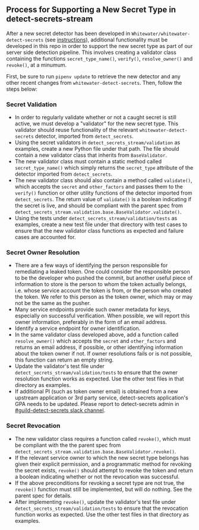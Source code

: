 ## Process for Supporting a New Secret Type in detect-secrets-stream
After a new secret detector has been developed in `Whitewater/whitewater-detect-secrets` (see [instructions](https://github.ibm.com/Whitewater/whitewater-detect-secrets/blob/master/CONTRIBUTING.md)), additional functionality must be developed in this repo in order to support the new secret type as part of our server side detection pipeline. This involves creating a validator class containing the functions `secret_type_name()`, `verify()`, `resolve_owner()` and `revoke()`, at a minumum.

First, be sure to run `pipenv update` to retrieve the new detector and any other recent changes from `whitewater-detect-secrets`. Then, follow the steps below:

### Secret Validation
- In order to regularly validate whether or not a caught secret is still active, we must develop a "validator" for the new secret type. This validator should reuse functionality of the relevant `whitewater-detect-secrets` detector, imported from `detect_secrets`.
- Using the secret validators in `detect_secrets_stream/validation` as examples, create a new Python file under that path. The file should contain a new validator class that inherits from `BaseValidator`.
- The new validator class must contain a static method called `secret_type_name()` which simply returns the `secret_type` attribute of the detector imported from `detect_secrets`.
- The new validator class should also contain a method called `validate()`, which accepts the `secret` and `other_factors` and passes them to the `verify()` function or other utility functions of the detector imported from `detect_secrets`. The return value of `validate()` is a boolean indicating if the secret is live, and should be compliant with the parent spec from `detect_secrets_stream.validation.base.BaseValidator.validate()`.
- Using the tests under `detect_secrets_stream/validation/tests` as examples, create a new test file under that directory with test cases to ensure that the new validator class functions as expected and failure cases are accounted for.

### Secret Owner Resolution
- There are a few ways of identifying the person responsible for remediating a leaked token. One could consider the responsible person to be the developer who pushed the commit, but another useful piece of information to store is the person to whom the token actually belongs, i.e. whose service account the token is from, or the person who created the token. We refer to this person as the token owner, which may or may not be the same as the pusher.
- Many service endpoints provide such owner metadata for keys, especially on successful verification. When possible, we will report this owner information, preferably in the form of an email address.
- Identify a service endpoint for owner identification.
- In the same validator class developed above, add a function called `resolve_owner()` which accepts the `secret` and `other_factors` and returns an email address, if possible, or other identifying information about the token owner if not. If owner resolutions fails or is not possible, this function can return an empty string.
- Update the validator's test file under `detect_secrets_stream/validation/tests` to ensure that the owner resolution function works as expected. Use the other test files in that directory as examples.
- If additional PI (such as token owner email) is obtained from a new upstream application or 3rd party service, detect-secrets application's GPA needs to be updated. Please report to detect-secrets admin in [#guild-detect-secrets slack channel](https://ibm.slack.com/archives/CDMGJ9QG2).

### Secret Revocation
- The new validator class requires a function called `revoke()`, which must be compliant with the the parent spec from `detect_secrets_stream.validation.base.BaseValidator.revoke()`.
- If the relevant service owner to which the new secret type belongs has given their explicit permission, and a programmatic method for revoking the secret exists, `revoke()` should attempt to revoke the token and return a boolean indicating whether or not the revocation was successful.
- If the above preconditions for revoking a secret type are not true, the `revoke()` function must still be implemented, but will do nothing. See the parent spec for details.
- After implementing `revoke()`, update the validator's test file under `detect_secrets_stream/validation/tests` to ensure that the revocation function works as expected. Use the other test files in that directory as examples.
